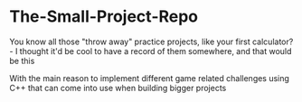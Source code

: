 # The-Small-Project-Repo
You know all those "throw away" practice projects, like your first calculator? - I thought it'd be cool to have a record of them somewhere, and that would be this

With the main reason to implement different game related challenges using C++ that can come into use when building bigger projects

